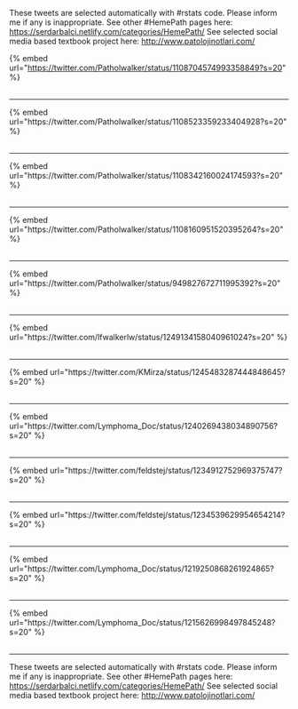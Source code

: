 

These tweets are selected automatically with #rstats code. Please inform me if any is inappropriate.
See other #HemePath pages here: https://serdarbalci.netlify.com/categories/HemePath/ 
See selected social media based textbook project here: http://www.patolojinotlari.com/

{% embed url="https://twitter.com/Patholwalker/status/1108704574993358849?s=20" %}<br>
<br>
<hr>
{% embed url="https://twitter.com/Patholwalker/status/1108523359233404928?s=20" %}<br>
<br>
<hr>
{% embed url="https://twitter.com/Patholwalker/status/1108342160024174593?s=20" %}<br>
<br>
<hr>
{% embed url="https://twitter.com/Patholwalker/status/1108160951520395264?s=20" %}<br>
<br>
<hr>
{% embed url="https://twitter.com/Patholwalker/status/949827672711995392?s=20" %}<br>
<br>
<hr>
{% embed url="https://twitter.com/lfwalkerlw/status/1249134158040961024?s=20" %}<br>
<br>
<hr>
{% embed url="https://twitter.com/KMirza/status/1245483287444848645?s=20" %}<br>
<br>
<hr>
{% embed url="https://twitter.com/Lymphoma_Doc/status/1240269438034890756?s=20" %}<br>
<br>
<hr>
{% embed url="https://twitter.com/feldstej/status/1234912752969375747?s=20" %}<br>
<br>
<hr>
{% embed url="https://twitter.com/feldstej/status/1234539629954654214?s=20" %}<br>
<br>
<hr>
{% embed url="https://twitter.com/Lymphoma_Doc/status/1219250868261924865?s=20" %}<br>
<br>
<hr>
{% embed url="https://twitter.com/Lymphoma_Doc/status/1215626998497845248?s=20" %}<br>
<br>
<hr>


These tweets are selected automatically with #rstats code. Please inform me if any is inappropriate.
See other #HemePath pages here: https://serdarbalci.netlify.com/categories/HemePath/ 
See selected social media based textbook project here: http://www.patolojinotlari.com/

